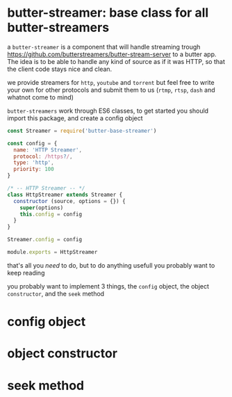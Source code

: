 butter-streamer: base class for all butter-streamers
===

a `butter-streamer` is a component that will handle streaming trough
https://github.com/butterstreamers/butter-stream-server to a butter app. The
idea is to be able to handle any kind of source as if it was HTTP, so that
the client code stays nice and clean.

we provide streamers for `http`, `youtube` and `torrent` but feel free to
write your own for other protocols and submit them to us (`rtmp`, `rtsp`,
`dash` and whatnot come to mind)

`butter-streamers` work through ES6 classes, to get started you should
import this package, and create a config object
```js
const Streamer = require('butter-base-streamer')

const config = {
  name: 'HTTP Streamer',
  protocol: /https?/,
  type: 'http',
  priority: 100
}

/* -- HTTP Streamer -- */
class HttpStreamer extends Streamer {
  constructor (source, options = {}) {
    super(options)
    this.config = config
  }
}

Streamer.config = config

module.exports = HttpStreamer
```

that's all you *need* to do, but to do anything usefull you probably want
to keep reading

you probably want to implement 3 things, the `config` object, the
object `constructor`, and the `seek` method

config object
==

object constructor
==

seek method
==
